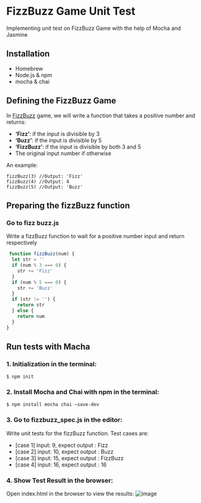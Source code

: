 # FizzBuzz Game Unit Test
Implementing unit test on FizzBuzz Game with the help of Mocha and Jasmine

## Installation
* Homebrew
* Node.js & npm
* mocha & chai


## Defining the FizzBuzz Game
In [FizzBuzz](https://en.wikipedia.org/wiki/Fizz_buzz) game, we will write a function that takes a positive number and returns:
* **‘Fizz’**: if the input is divisible by 3
* **‘Buzz’**: if the input is divisible by 5
* **‘FizzBuzz’**: if the input is divisible by both 3 and 5
* The original input number if otherwise

An example: 
```
fizzBuzz(3) //Output: 'Fizz'
fizzBuzz(4) //Output: 4
fizzBuzz(5) //Output: 'Buzz'
```


## Preparing the fizzBuzz function
### Go to fizz buzz.js
Write a fizzBuzz function to wait for a positive number input and return respectively
```javascript
 function fizzBuzz(num) {
  let str = ''
  if (num % 3 === 0) {
    str += 'Fizz'
  }
  if (num % 5 === 0) {
    str += 'Buzz'
  }
  if (str != '') {
    return str
  } else {
    return num
  }
}
```

## Run tests with Macha
### 1. Initialization in the terminal: 
 `$ npm init`  

### 2. Install Mocha and Chai with npm in the terminal:
 `$ npm install mocha chai —save-dev`  

### 3. Go to fizzbuzz_spec.js in the editor:
Write unit tests for the fizzBuzz function. Test cases are: 

* [case 1] input: 9, expect output : Fizz  
* [case 2] input: 10, expect output : Buzz  
* [case 3] input: 15, expect output : FizzBuzz  
* [case 4] input: 16, expect output : 16  
  
### 4. Show Test Result in the browser:
Open index.html in the browser to view the results:
![image](https://drive.google.com/uc?export=view&id=10EoChPkCs72hhBfzKJqbkw5B2zqPkv_y)